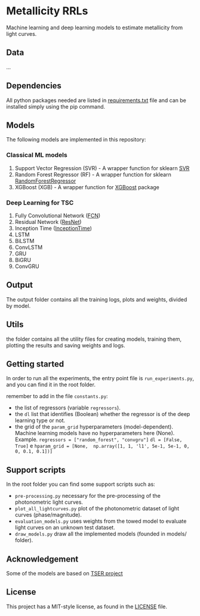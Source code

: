 # Metallicity RRLs

Machine learning and deep learning models to estimate metallicity from light curves.

## Data

...

## Dependencies

All python packages needed are listed in [requirements.txt](requirements.txt) file
and can be installed simply using the pip command.

## Models

The following models are implemented in this repository:

### Classical ML models 

1. Support Vector Regression (SVR) - A wrapper function for sklearn [SVR](https://scikit-learn.org/stable/modules/generated/sklearn.svm.SVR.html#sklearn.svm.SVR) 
2. Random Forest Regressor (RF) - A wrapper function for sklearn [RandomForestRegressor](https://scikit-learn.org/stable/modules/generated/sklearn.ensemble.RandomForestRegressor.html#sklearn.ensemble.RandomForestRegressor)
3. XGBoost (XGB) - A wrapper function for [XGBoost](https://xgboost.readthedocs.io/en/latest/python/python_api.html) package

### Deep Learning for TSC 

1. Fully Convolutional Network ([FCN](https://github.com/hfawaz/dl-4-tsc))
2. Residual Network ([ResNet](https://github.com/hfawaz/dl-4-tsc))
3. Inception Time ([InceptionTime](https://github.com/hfawaz/InceptionTime))
4. LSTM
5. BiLSTM
6. ConvLSTM
7. GRU
8. BiGRU
9. ConvGRU

## Output

The output folder contains all the training logs, plots and weights, divided by model.

## Utils

the folder contains all the utility files for creating models, training them, plotting the results and saving weights and logs.

## Getting started

In order to run all the experiments, the entry point file is `run_experiments.py`, and you can find it in the root folder.

remember to add in the file `constants.py`:
* the list of regressors (variable `regressors`).
* the `dl` list that identifies (Boolean) whether the regressor is of the deep learning type or not.
* the grid of the `param_grid` hyperparameters (model-dependent). Machine learning models have no hyperparameters here (None).
Example. `regressors = ["random_forest", "convgru"]` `dl = [False, True]` e `hparam_grid = [None,  np.array([1, 1, 'l1', 5e-1, 5e-1, 0, 0, 0.1, 0.1])]`

## Support scripts

In the root folder you can find some support scripts such as: 
* `pre-processing.py` necessary for the pre-processing of the photonometric light curves.
* `plot_all_lightcurves.py` plot of the photonometric dataset of light curves (phase/magnitude).
* `evaluation_models.py` uses weights from the towed model to evaluate light curves on an unknown test dataset.
* `draw_models.py` draw all the implemented models (founded in models/ folder).

## Acknowledgement

Some of the models are based on [TSER project](https://github.com/ChangWeiTan/TS-Extrinsic-Regression)

## License

This project has a MIT-style license, as found in the [LICENSE](LICENSE) file.
